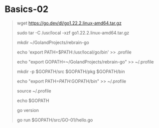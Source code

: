 # Basics-02

>  wget https://go.dev/dl/go1.22.2.linux-amd64.tar.gz
> 
>  sudo tar -C /usr/local -xzf go1.22.2.linux-amd64.tar.gz
> 
>  mkdir ~/GolandProjects/rebrain-go
> 
>  echo 'export PATH=$PATH:/usr/local/go/bin' >> .profile
> 
>  echo "export GOPATH=~/GolandProjects/rebrain-go" >> ~/.profile
>
>  mkdir -p $GOPATH/src $GOPATH/pkg $GOPATH/bin
> 
>  echo "export PATH=$PATH:$GOPATH/bin" >> ~/.profile
> 
>  source ~/.profile
> 
>  echo $GOPATH
> 
> go version
> 
> go run $GOPATH/src/GO-01/hello.go